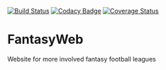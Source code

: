 [![Build Status](https://travis-ci.org/DBN16CO/FantasyWeb.svg?branch=master)](https://travis-ci.org/DBN16CO/FantasyWeb)
[![Codacy Badge](https://api.codacy.com/project/badge/Grade/b6d1bb7902b64e7bb063ad9094882106)](https://www.codacy.com/project/drewkowalski93/FantasyWeb/dashboard?utm_source=github.com&amp;utm_medium=referral&amp;utm_content=DaBernMon/FantasyWeb&amp;utm_campaign=Badge_Grade_Dashboard)
[![Coverage Status](https://coveralls.io/repos/github/DBN16CO/FantasyWeb/badge.svg?branch=repo-maint)](https://coveralls.io/github/DBN16CO/FantasyWeb?branch=repo-maint)
# FantasyWeb
Website for more involved fantasy football leagues

